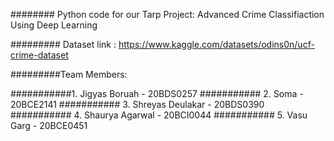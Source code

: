 ######## Python code for our Tarp Project: Advanced Crime Classifiaction Using Deep Learning

######### Dataset link : https://www.kaggle.com/datasets/odins0n/ucf-crime-dataset

#########Team Members:

###########1. Jigyas Boruah - 20BDS0257
########### 2. Soma - 20BCE2141
########### 3. Shreyas Deulakar - 20BDS0390
########### 4. Shaurya Agarwal - 20BCI0044
########### 5. Vasu Garg - 20BCE0451

